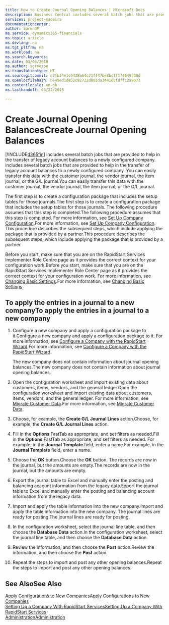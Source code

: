 ```yaml
---
title: How to Create Journal Opening Balances | Microsoft Docs
description: Business Central includes several batch jobs that are provided to help in the transfer of legacy account balances to a newly configured company. You can easily transfer this data with journals postings.
services: project-madeira
documentationcenter: 
author: SorenGP
ms.service: dynamics365-financials
ms.topic: article
ms.devlang: na
ms.tgt_pltfrm: na
ms.workload: na
ms.search.keywords: 
ms.date: 03/06/2018
ms.author: sgroespe
ms.translationtype: HT
ms.sourcegitcommit: d7fb34e1c9428a64c71ff47be8bcff174649c00d
ms.openlocfilehash: be45ed1de52c92722d801da344163fdffc2a9073
ms.contentlocale: en-gb
ms.lasthandoff: 03/22/2018

---
```

# <a name="create-journal-opening-balances"></a><span data-ttu-id="b2c26-104">Create Journal Opening Balances</span><span class="sxs-lookup"><span data-stu-id="b2c26-104">Create Journal Opening Balances</span></span>
[!INCLUDE[d365fin](includes/d365fin_md.md)]<span data-ttu-id="b2c26-105"> includes several batch jobs that are provided to help in the transfer of legacy account balances to a newly configured company.</span><span class="sxs-lookup"><span data-stu-id="b2c26-105"> includes several batch jobs that are provided to help in the transfer of legacy account balances to a newly configured company.</span></span> <span data-ttu-id="b2c26-106">You can easily transfer this data with the customer journal, the vendor journal, the item journal, or the G/L journal.</span><span class="sxs-lookup"><span data-stu-id="b2c26-106">You can easily transfer this data with the customer journal, the vendor journal, the item journal, or the G/L journal.</span></span>

<span data-ttu-id="b2c26-107">The first step is to create a configuration package that includes the setup tables for those journals.</span><span class="sxs-lookup"><span data-stu-id="b2c26-107">The first step is to create a configuration package that includes the setup tables for those journals.</span></span> <span data-ttu-id="b2c26-108">The following procedure assumes that this step is completed.</span><span class="sxs-lookup"><span data-stu-id="b2c26-108">The following procedure assumes that this step is completed.</span></span> <span data-ttu-id="b2c26-109">For more information, see [Set Up Company Configuration](admin-set-up-company-configuration.md).</span><span class="sxs-lookup"><span data-stu-id="b2c26-109">For more information, see [Set Up Company Configuration](admin-set-up-company-configuration.md).</span></span> <span data-ttu-id="b2c26-110">This procedure describes the subsequent steps, which include applying the package that is provided by a partner.</span><span class="sxs-lookup"><span data-stu-id="b2c26-110">This procedure describes the subsequent steps, which include applying the package that is provided by a partner.</span></span>  

<span data-ttu-id="b2c26-111">Before you start, make sure that you are on the RapidStart Services Implementer Role Centre page as it provides the correct context for your configuration work.</span><span class="sxs-lookup"><span data-stu-id="b2c26-111">Before you start, make sure that you are on the RapidStart Services Implementer Role Center page as it provides the correct context for your configuration work.</span></span> <span data-ttu-id="b2c26-112">For more information, see [Changing Basic Settings](ui-change-basic-settings.md).</span><span class="sxs-lookup"><span data-stu-id="b2c26-112">For more information, see [Changing Basic Settings](ui-change-basic-settings.md).</span></span>

## <a name="to-apply-the-entries-in-a-journal-to-a-new-company"></a><span data-ttu-id="b2c26-113">To apply the entries in a journal to a new company</span><span class="sxs-lookup"><span data-stu-id="b2c26-113">To apply the entries in a journal to a new company</span></span>  
1. <span data-ttu-id="b2c26-114">Configure a new company and apply a configuration package to it.</span><span class="sxs-lookup"><span data-stu-id="b2c26-114">Configure a new company and apply a configuration package to it.</span></span> <span data-ttu-id="b2c26-115">For more information, see [Configure a Company with the RapidStart Wizard](admin-how-to-configure-a-company-with-the-rapidstart-wizard.md).</span><span class="sxs-lookup"><span data-stu-id="b2c26-115">For more information, see [Configure a Company with the RapidStart Wizard](admin-how-to-configure-a-company-with-the-rapidstart-wizard.md).</span></span>  

    <span data-ttu-id="b2c26-116">The new company does not contain information about journal opening balances.</span><span class="sxs-lookup"><span data-stu-id="b2c26-116">The new company does not contain information about journal opening balances.</span></span>  

2. <span data-ttu-id="b2c26-117">Open the configuration worksheet and import existing data about customers, items, vendors, and the general ledger.</span><span class="sxs-lookup"><span data-stu-id="b2c26-117">Open the configuration worksheet and import existing data about customers, items, vendors, and the general ledger.</span></span> <span data-ttu-id="b2c26-118">For more information, see [Migrate Customer Data](admin-migrate-customer-data.md).</span><span class="sxs-lookup"><span data-stu-id="b2c26-118">For more information, see [Migrate Customer Data](admin-migrate-customer-data.md).</span></span>  
3. <span data-ttu-id="b2c26-119">Choose, for example, the **Create G/L Journal Lines** action.</span><span class="sxs-lookup"><span data-stu-id="b2c26-119">Choose, for example, the **Create G/L Journal Lines** action.</span></span>  
4. <span data-ttu-id="b2c26-120">Fill in the **Options** FastTab as appropriate, and set filters as needed.</span><span class="sxs-lookup"><span data-stu-id="b2c26-120">Fill in the **Options** FastTab as appropriate, and set filters as needed.</span></span> <span data-ttu-id="b2c26-121">For example, in the **Journal Template** field, enter a name.</span><span class="sxs-lookup"><span data-stu-id="b2c26-121">For example, in the **Journal Template** field, enter a name.</span></span>  
5. <span data-ttu-id="b2c26-122">Choose the **OK** button.</span><span class="sxs-lookup"><span data-stu-id="b2c26-122">Choose the **OK** button.</span></span> <span data-ttu-id="b2c26-123">The records are now in the journal, but the amounts are empty.</span><span class="sxs-lookup"><span data-stu-id="b2c26-123">The records are now in the journal, but the amounts are empty.</span></span>  
6. <span data-ttu-id="b2c26-124">Export the journal table to Excel and manually enter the posting and balancing account information from the legacy data.</span><span class="sxs-lookup"><span data-stu-id="b2c26-124">Export the journal table to Excel and manually enter the posting and balancing account information from the legacy data.</span></span>
7. <span data-ttu-id="b2c26-125">Import and apply the table information into the new company.</span><span class="sxs-lookup"><span data-stu-id="b2c26-125">Import and apply the table information into the new company.</span></span> <span data-ttu-id="b2c26-126">The journal lines are ready for posting.</span><span class="sxs-lookup"><span data-stu-id="b2c26-126">The journal lines are ready for posting.</span></span>  
8. <span data-ttu-id="b2c26-127">In the configuration worksheet, select the journal line table, and then choose the **Database Data** action.</span><span class="sxs-lookup"><span data-stu-id="b2c26-127">In the configuration worksheet, select the journal line table, and then choose the **Database Data** action.</span></span>  
9. <span data-ttu-id="b2c26-128">Review the information, and then choose the **Post** action.</span><span class="sxs-lookup"><span data-stu-id="b2c26-128">Review the information, and then choose the **Post** action.</span></span>  
10. <span data-ttu-id="b2c26-129">Repeat the steps to import and post any other opening balances.</span><span class="sxs-lookup"><span data-stu-id="b2c26-129">Repeat the steps to import and post any other opening balances.</span></span>  

## <a name="see-also"></a><span data-ttu-id="b2c26-130">See Also</span><span class="sxs-lookup"><span data-stu-id="b2c26-130">See Also</span></span>  
[<span data-ttu-id="b2c26-131">Apply Configurations to New Companies</span><span class="sxs-lookup"><span data-stu-id="b2c26-131">Apply Configurations to New Companies</span></span>](admin-apply-configuration-to-new-companies.md)  
[<span data-ttu-id="b2c26-132">Setting Up a Company With RapidStart Services</span><span class="sxs-lookup"><span data-stu-id="b2c26-132">Setting Up a Company With RapidStart Services</span></span>](admin-set-up-a-company-with-rapidstart.md)  
[<span data-ttu-id="b2c26-133">Administration</span><span class="sxs-lookup"><span data-stu-id="b2c26-133">Administration</span></span>](admin-setup-and-administration.md)

